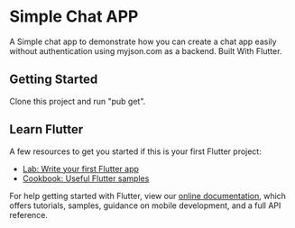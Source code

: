 # Simple Chat APP

A Simple chat app to demonstrate how you can create a chat app easily without authentication using myjson.com as a backend.
Built With Flutter.

## Getting Started

Clone this project and run "pub get".

## Learn Flutter

A few resources to get you started if this is your first Flutter project:

- [Lab: Write your first Flutter app](https://flutter.dev/docs/get-started/codelab)
- [Cookbook: Useful Flutter samples](https://flutter.dev/docs/cookbook)

For help getting started with Flutter, view our
[online documentation](https://flutter.dev/docs), which offers tutorials,
samples, guidance on mobile development, and a full API reference.

